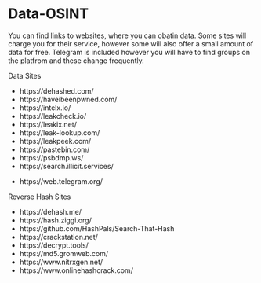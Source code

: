 # Data-OSINT
<p>You can find links to websites, where you can obatin data. Some sites will charge you for their service, however some will also offer a small amount of data for free. Telegram is included however you will have to find groups on the platfrom and these change frequently.</p>
<p>Data Sites</p>
<ul>
 <li>https://dehashed.com/</li>
 <li>https://haveibeenpwned.com/</li>
 <li>https://intelx.io/</li>
 <li>https://leakcheck.io/</li>
 <li>https://leakix.net/</li>
 <li>https://leak-lookup.com/</li>
 <li>https://leakpeek.com/</li>
 <li>https://pastebin.com/</li>
 <li>https://psbdmp.ws/</li>
  <li>https://search.illicit.services/</li>
 <p>
  <p><li>https://web.telegram.org/</li></p>
</ul>
<p>Reverse Hash Sites<p>
<ul>
 <li>https://dehash.me/</li>
 <li>https://hash.ziggi.org/</li>
 <li>https://github.com/HashPals/Search-That-Hash</li>
 <li>https://crackstation.net/</li>
 <li>https://decrypt.tools/</li>
 <li>https://md5.gromweb.com/</li>
 <li>https://www.nitrxgen.net/</li>
 <li>https://www.onlinehashcrack.com/</li>
</ul>
